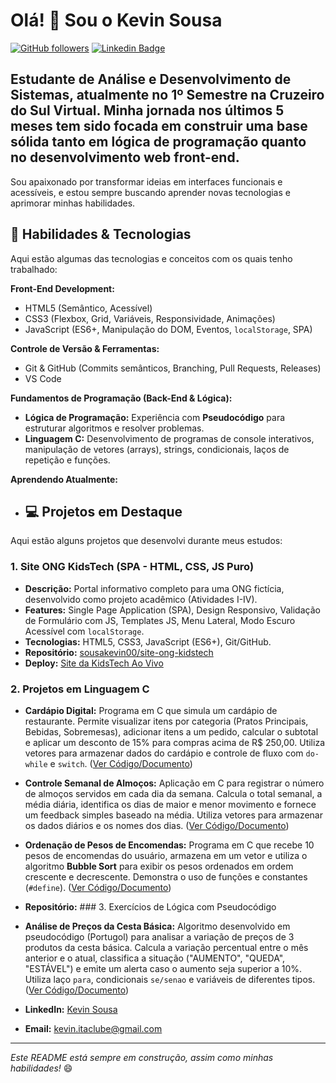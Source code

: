 # Olá! 👋 Sou o Kevin Sousa

[![GitHub followers](https://img.shields.io/github/followers/sousakevin00?style=social)](https://github.com/sousakevin00)
[![Linkedin Badge](https://img.shields.io/badge/LinkedIn-0077B5?style=flat&logo=linkedin&logoColor=white)](https://www.linkedin.com/in/sousakevin00/) 

## Estudante de **Análise e Desenvolvimento de Sistemas**, atualmente no 1º Semestre na Cruzeiro do Sul Virtual. Minha jornada nos últimos 5 meses tem sido focada em construir uma base sólida tanto em lógica de programação quanto no desenvolvimento web front-end.

Sou apaixonado por transformar ideias em interfaces funcionais e acessíveis, e estou sempre buscando aprender novas tecnologias e aprimorar minhas habilidades.

## 🚀 Habilidades & Tecnologias

Aqui estão algumas das tecnologias e conceitos com os quais tenho trabalhado:

**Front-End Development:**
* HTML5 (Semântico, Acessível)
* CSS3 (Flexbox, Grid, Variáveis, Responsividade, Animações)
* JavaScript (ES6+, Manipulação do DOM, Eventos, `localStorage`, SPA)

**Controle de Versão & Ferramentas:**
* Git & GitHub (Commits semânticos, Branching, Pull Requests, Releases)
* VS Code

**Fundamentos de Programação (Back-End & Lógica):**
* **Lógica de Programação:** Experiência com **Pseudocódigo** para estruturar algoritmos e resolver problemas.
* **Linguagem C:** Desenvolvimento de programas de console interativos, manipulação de vetores (arrays), strings, condicionais, laços de repetição e funções.

**Aprendendo Atualmente:**
* ## 💻 Projetos em Destaque

Aqui estão alguns projetos que desenvolvi durante meus estudos:

### 1. Site ONG KidsTech (SPA - HTML, CSS, JS Puro)
* **Descrição:** Portal informativo completo para uma ONG fictícia, desenvolvido como projeto acadêmico (Atividades I-IV).
* **Features:** Single Page Application (SPA), Design Responsivo, Validação de Formulário com JS, Templates JS, Menu Lateral, Modo Escuro Acessível com `localStorage`.
* **Tecnologias:** HTML5, CSS3, JavaScript (ES6+), Git/GitHub.
* **Repositório:** [sousakevin00/site-ong-kidstech](https://github.com/sousakevin00/site-ong-kidstech)
* **Deploy:** [Site da KidsTech Ao Vivo](https://sousakevin00.github.io/site-ong-kidstech/)

### 2. Projetos em Linguagem C
* **Cardápio Digital:** Programa em C que simula um cardápio de restaurante. Permite visualizar itens por categoria (Pratos Principais, Bebidas, Sobremesas), adicionar itens a um pedido, calcular o subtotal e aplicar um desconto de 15% para compras acima de R$ 250,00. Utiliza vetores para armazenar dados do cardápio e controle de fluxo com `do-while` e `switch`. ([Ver Código/Documento](https://drive.google.com/file/d/1FUaxoKZZUhLsXpeX2CDSCI6rhFk1C0wG/view?usp=drive_link))
* **Controle Semanal de Almoços:** Aplicação em C para registrar o número de almoços servidos em cada dia da semana. Calcula o total semanal, a média diária, identifica os dias de maior e menor movimento e fornece um feedback simples baseado na média. Utiliza vetores para armazenar os dados diários e os nomes dos dias. ([Ver Código/Documento](https://drive.google.com/file/d/1BC_cqsDpG0d5Lgs-jFl3O8bZ5EroaYT8/view?usp=drive_link))
* **Ordenação de Pesos de Encomendas:** Programa em C que recebe 10 pesos de encomendas do usuário, armazena em um vetor e utiliza o algoritmo **Bubble Sort** para exibir os pesos ordenados em ordem crescente e decrescente. Demonstra o uso de funções e constantes (`#define`). ([Ver Código/Documento](https://drive.google.com/file/d/1vGwDpuDZ7uOWrQPWh41FWyDxRGqcsv13/view?usp=drive_link))
* **Repositório:** ### 3. Exercícios de Lógica com Pseudocódigo
* **Análise de Preços da Cesta Básica:** Algoritmo desenvolvido em pseudocódigo (Portugol) para analisar a variação de preços de 3 produtos da cesta básica. Calcula a variação percentual entre o mês anterior e o atual, classifica a situação ("AUMENTO", "QUEDA", "ESTÁVEL") e emite um alerta caso o aumento seja superior a 10%. Utiliza laço `para`, condicionais `se/senao` e variáveis de diferentes tipos. ([Ver Código/Documento](https://drive.google.com/file/d/1unRZzSemxP7VCTbxNfnaptIKcrtjuUR8/view?usp=drive_link))

* **LinkedIn:** [Kevin Sousa](https://www.linkedin.com/in/sousakevin00/)
* **Email:** [kevin.itaclube@gmail.com](mailto:kevin.itaclube@gmail.com)

---
*Este README está sempre em construção, assim como minhas habilidades!* 😄
